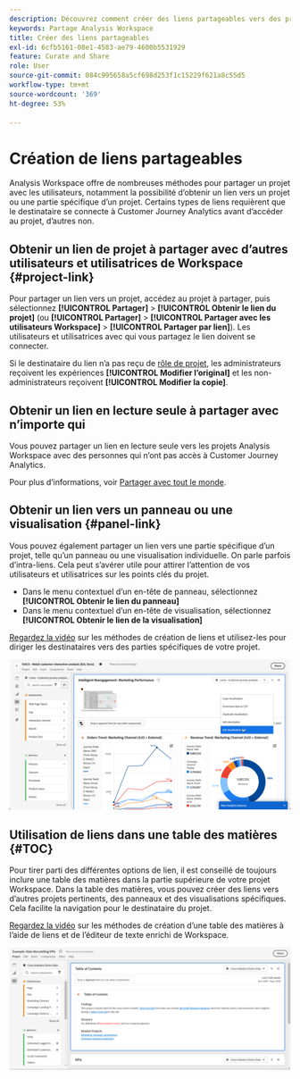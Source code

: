 ```yaml
---
description: Découvrez comment créer des liens partageables vers des projets ou des visualisations.
keywords: Partage Analysis Workspace
title: Créer des liens partageables
exl-id: 6cfb5161-08e1-4583-ae79-4600b5531929
feature: Curate and Share
role: User
source-git-commit: 084c995658a5cf698d253f1c15229f621a8c55d5
workflow-type: tm+mt
source-wordcount: '369'
ht-degree: 53%

---
```


# Création de liens partageables

Analysis Workspace offre de nombreuses méthodes pour partager un projet avec les utilisateurs, notamment la possibilité d’obtenir un lien vers un projet ou une partie spécifique d’un projet. Certains types de liens requièrent que le destinataire se connecte à Customer Journey Analytics avant d’accéder au projet, d’autres non.

## Obtenir un lien de projet à partager avec d’autres utilisateurs et utilisatrices de Workspace {#project-link}

Pour partager un lien vers un projet, accédez au projet à partager, puis sélectionnez **[!UICONTROL Partager]** > **[!UICONTROL Obtenir le lien du projet]** (ou **[!UICONTROL Partager]** > **[!UICONTROL Partager avec les utilisateurs Workspace]** > **[!UICONTROL Partager par lien]**). Les utilisateurs et utilisatrices avec qui vous partagez le lien doivent se connecter.

Si le destinataire du lien n’a pas reçu de [rôle de projet](/help/analysis-workspace/curate-share/share-projects.md), les administrateurs reçoivent les expériences **[!UICONTROL Modifier l’original]** et les non-administrateurs reçoivent **[!UICONTROL Modifier la copie]**.

## Obtenir un lien en lecture seule à partager avec n’importe qui

Vous pouvez partager un lien en lecture seule vers les projets Analysis Workspace avec des personnes qui n’ont pas accès à Customer Journey Analytics.

Pour plus d’informations, voir [Partager avec tout le monde](/help/analysis-workspace/curate-share/share-projects.md#share-a-project-with-anyone-no-login-required).

## Obtenir un lien vers un panneau ou une visualisation {#panel-link}

Vous pouvez également partager un lien vers une partie spécifique d’un projet, telle qu’un panneau ou une visualisation individuelle. On parle parfois d’intra-liens. Cela peut s’avérer utile pour attirer l’attention de vos utilisateurs et utilisatrices sur les points clés du projet.

* Dans le menu contextuel d’un en-tête de panneau, sélectionnez **[!UICONTROL Obtenir le lien du panneau]**
* Dans le menu contextuel d’un en-tête de visualisation, sélectionnez **[!UICONTROL Obtenir le lien de la visualisation]**

[Regardez la vidéo](https://experienceleague.adobe.com/docs/analytics-learn/tutorials/analysis-workspace/visualizations/intra-linking-in-analysis-workspace.html?lang=fr) sur les méthodes de création de liens et utilisez-les pour diriger les destinataires vers des parties spécifiques de votre projet.

![Menu déroulant après avoir cliqué avec le bouton droit sur l’en-tête avec le lien Obtenir la visualisation en surbrillance.](assets/get-visualization-link.png)

## Utilisation de liens dans une table des matières {#TOC}

Pour tirer parti des différentes options de lien, il est conseillé de toujours inclure une table des matières dans la partie supérieure de votre projet Workspace. Dans la table des matières, vous pouvez créer des liens vers d’autres projets pertinents, des panneaux et des visualisations spécifiques. Cela facilite la navigation pour le destinataire du projet.

[Regardez la vidéo](https://experienceleague.adobe.com/docs/analytics-learn/tutorials/analysis-workspace/navigating-workspace-projects/create-a-toc-in-analysis-workspace.html?lang=fr) sur les méthodes de création d’une table des matières à l’aide de liens et de l’éditeur de texte enrichi de Workspace.

![Un projet Table des matières.](assets/toc.png)

